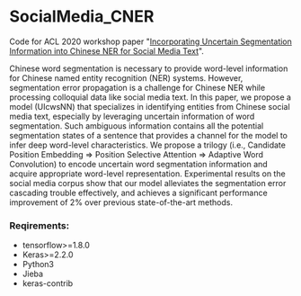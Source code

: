 # SocialMedia_CNER
Code for ACL 2020 workshop paper "[Incorporating Uncertain Segmentation Information into Chinese NER for Social Media Text](https://arxiv.org/abs/2004.06384)".

Chinese word segmentation is necessary to provide word-level information for Chinese named entity recognition (NER) systems. However, segmentation error propagation is a challenge for Chinese NER while processing colloquial data like social media text. In this paper, we propose a model (UIcwsNN) that specializes in identifying entities from Chinese social media text, especially by leveraging uncertain information of word segmentation. Such ambiguous information contains all the potential segmentation states of a sentence that provides a channel for the model to infer deep word-level characteristics. We propose a trilogy (i.e., Candidate Position Embedding => Position Selective Attention => Adaptive Word Convolution) to encode uncertain word segmentation information and acquire appropriate word-level representation. Experimental results on the social media corpus show that our model alleviates the segmentation error cascading trouble effectively, and achieves a significant performance improvement of 2% over previous state-of-the-art methods.

### Reqirements:

* tensorflow>=1.8.0
* Keras>=2.2.0
* Python3
* Jieba
* keras-contrib

